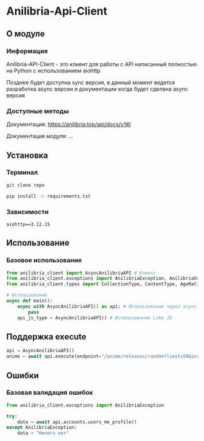 # Anilibria-Api-Client
## О модуле
### Информация
Anilibria-API-Client - это клиент для работы с API написанный полностью на Python с использованием aiohttp

Позднее будет доступна sync версия, в данный момент ведется разработка async версии и документации когда будет сделана async версия
### Доступные методы
Документация: https://anilibria.top/api/docs/v1#/

Документация модуля: ...
## Установка
### Терминал
```bash
git clone repo
```
```bash
pip install -r requirements.txt
```
### Зависимости
```
aiohttp==3.12.15
```
## Использование
### Базовое использование
```python
from anilibria_client import AsyncAnilibriaAPI # Клиент
from anilibria_client.exceptions import AnilibriaException, AnilibriaValidationException # Ошибкит
from anilibria_client.types import CollectionType, ContentType, AgeRating # Типизация в переменных

# Использование
async def main():
    async with AsyncAnilibriaAPI() as api: # Использование через async with
        pass
    api_js_type = AsyncAnilibriaAPI() # Использование Like JS
```

## Поддержка execute
```python
api = AsyncAnilibriaAPI()
anime = await api.execute(endpoint="/anime/releases/random?limit=50&include=id,name.main")
```

## Ошибки
### Базовая валидация ошибок
```python
from anilibria_client.exceptions import AnilibriaException

try: 
    data = await api.accounts.users_me_profile()
except AnilibriaException:
    data = "Ничего нет"

```